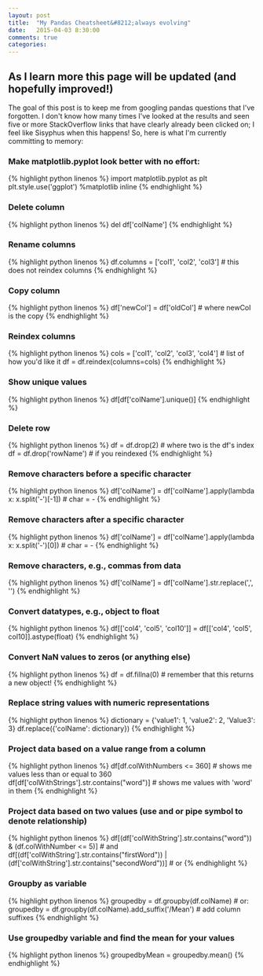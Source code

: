 ```yaml
---
layout: post
title:  "My Pandas Cheatsheet&#8212;always evolving"
date:   2015-04-03 8:30:00
comments: true
categories:
---
```

## As I learn more this page will be updated (and hopefully improved!)

The goal of this post is to keep me from googling pandas questions
that I've forgotten.  I don't know how many times I've looked at the results
and seen five or more StackOverflow links that have clearly already been
clicked on; I feel like Sisyphus when this happens!  So, here is what I'm 
currently committing to memory:

### Make matplotlib.pyplot look better with no effort:
{% highlight python linenos %}
import matplotlib.pyplot as plt
plt.style.use('ggplot')
%matplotlib inline
{% endhighlight %}

### Delete column
{% highlight python linenos %}
del df['colName']
{% endhighlight %}

### Rename columns
{% highlight python linenos %}
df.columns = ['col1', 'col2', 'col3'] # this does not reindex columns
{% endhighlight %}

### Copy column
{% highlight python linenos %}
df['newCol'] = df['oldCol'] # where newCol is the copy
{% endhighlight %}

### Reindex columns
{% highlight python linenos %}
cols = ['col1', 'col2', 'col3', 'col4'] # list of how you'd like it
df = df.reindex(columns=cols)
{% endhighlight %}

### Show unique values
{% highlight python linenos %}
df[df['colName'].unique()]
{% endhighlight %}

### Delete row
{% highlight python linenos %}
df = df.drop(2)  # where two is the df's index
df = df.drop('rowName')  # if you reindexed
{% endhighlight %}

### Remove characters before a specific character
{% highlight python linenos %}
df['colName'] = df['colName'].apply(lambda x: x.split('-')[-1]) # char = -
{% endhighlight %}

### Remove characters after a specific character
{% highlight python linenos %}
df['colName'] = df['colName'].apply(lambda x: x.split('-')[0]) # char = -
{% endhighlight %}

### Remove characters, e.g., commas from data
{% highlight python linenos %}
df['colName'] = df['colName'].str.replace(',', '')
{% endhighlight %}

### Convert datatypes, e.g., object to float
{% highlight python linenos %}
df[['col4', 'col5', 'col10']] = df[['col4', 'col5', col10]].astype(float)
{% endhighlight %}

### Convert NaN values to zeros (or anything else)
{% highlight python linenos %}
df = df.fillna(0) # remember that this returns a new object!
{% endhighlight %}

### Replace string values with numeric representations
{% highlight python linenos %}
dictionary = {'value1': 1, 'value2': 2, 'Value3': 3}
df.replace({'colName': dictionary})
{% endhighlight %}

### Project data based on a value range from a column
{% highlight python linenos %}
df[df.colWithNumbers <= 360] # shows me values less than or equal to 360
df[df['colWithStrings'].str.contains("word")] # shows me values with 'word' in them
{% endhighlight %}

### Project data based on two values (use and or pipe symbol to denote relationship)
{% highlight python linenos %}
df[(df['colWithString'].str.contains("word")) & (df.colWithNumber <= 5)] # and
df[(df['colWithString'].str.contains("firstWord")) | (df['colWithString'].str.contains("secondWord"))] # or
{% endhighlight %}

### Groupby as variable
{% highlight python linenos %}
groupedby = df.groupby(df.colName) # or:
groupedby = df.groupby(df.colName).add_suffix('/Mean') # add column suffixes
{% endhighlight %}

### Use groupedby variable and find the mean for your values
{% highlight python linenos %}
groupedbyMean = groupedby.mean()
{% endhighlight %}
